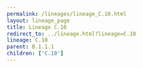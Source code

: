 ```yaml
---
permalink: /lineages/lineage_C.10.html
layout: lineage_page
title: Lineage C.10
redirect_to: ../lineage.html?lineage=C.10
lineage: C.10
parent: B.1.1.1
children: ['C.10']
---
```


